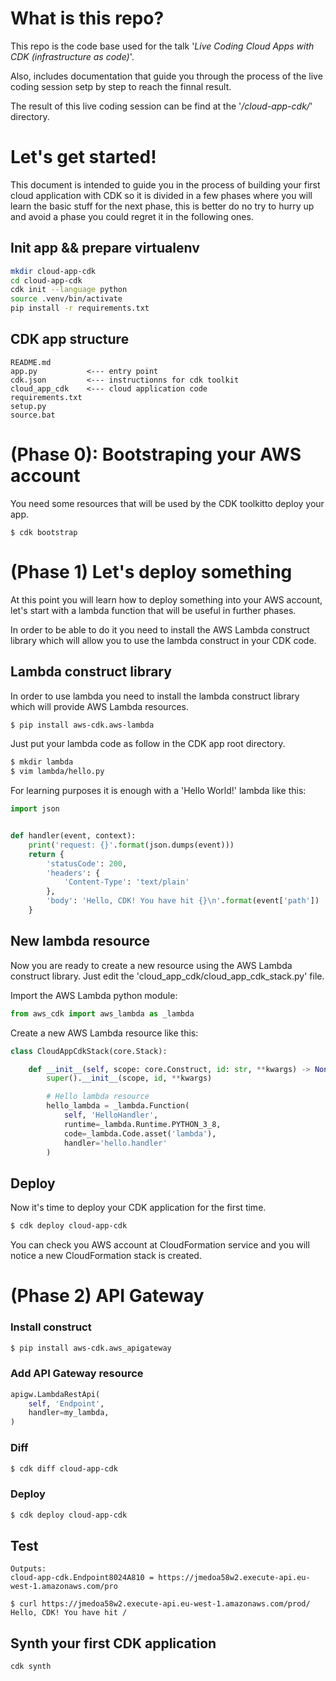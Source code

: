 # What is this repo?

This repo is the code base used for the talk '*Live Coding Cloud Apps with CDK (infrastructure as code)*'.

Also, includes documentation that guide you through the process of the live
coding session setp by step to reach the finnal result.

The result of this live coding session can be find at the '*/cloud-app-cdk/*'
directory.

# Let's get started!
This document is intended to guide you in the process of building your first
cloud application with CDK so it is divided in a few phases where you will learn
the basic stuff for the next phase, this is better do no try to hurry up and
avoid a phase you could regret it in the following ones.

## Init app && prepare virtualenv
```sh
mkdir cloud-app-cdk
cd cloud-app-cdk
cdk init --language python
source .venv/bin/activate
pip install -r requirements.txt
```
## CDK app structure
```
README.md
app.py           <--- entry point
cdk.json         <--- instructionns for cdk toolkit
cloud_app_cdk    <--- cloud application code
requirements.txt
setup.py
source.bat
```
# (Phase 0): Bootstraping your AWS account
You need some resources that will be used by the CDK toolkitto deploy your app.
```
$ cdk bootstrap
```

# (Phase 1) Let's deploy something
At this point you will learn how to deploy something into your AWS account,
let's start with a lambda function that will be useful in further phases.

In order to be able to do it you need to install the AWS Lambda construct
library which will allow you to use the lambda construct in your CDK code.
## Lambda construct library
In order to use lambda you need to install the lambda construct library which
will provide AWS Lambda resources.
```sh
$ pip install aws-cdk.aws-lambda
```

Just put your lambda code as follow in the CDK app root directory.
```sh
$ mkdir lambda
$ vim lambda/hello.py
```

For learning purposes it is enough with a 'Hello World!' lambda like this:
```python
import json


def handler(event, context):
    print('request: {}'.format(json.dumps(event)))
    return {
        'statusCode': 200,
        'headers': {
            'Content-Type': 'text/plain'
        },
        'body': 'Hello, CDK! You have hit {}\n'.format(event['path'])
    }
```

## New lambda resource
Now you are ready to create a new resource using the AWS Lambda construct
library. Just edit the 'cloud_app_cdk/cloud_app_cdk_stack.py' file.

Import the AWS Lambda python module:
```python
from aws_cdk import aws_lambda as _lambda
```
Create a new AWS Lambda resource like this:
```python
class CloudAppCdkStack(core.Stack):

    def __init__(self, scope: core.Construct, id: str, **kwargs) -> None:
        super().__init__(scope, id, **kwargs)

        # Hello lambda resource
        hello_lambda = _lambda.Function(
            self, 'HelloHandler',
            runtime=_lambda.Runtime.PYTHON_3_8,
            code=_lambda.Code.asset('lambda'),
            handler='hello.handler'
        )
```
## Deploy
Now it's time to deploy your CDK application for the first time.
```sh
$ cdk deploy cloud-app-cdk
```
You can check you AWS account at CloudFormation service and you will notice
a new CloudFormation stack is created.

# (Phase 2) API Gateway
### Install construct
```sh
$ pip install aws-cdk.aws_apigateway
```
### Add API Gateway resource
```python
apigw.LambdaRestApi(
    self, 'Endpoint',
    handler=my_lambda,
)
```
### Diff
```sh
$ cdk diff cloud-app-cdk
```
### Deploy
```sh
$ cdk deploy cloud-app-cdk
```

## Test
```
Outputs:
cloud-app-cdk.Endpoint8024A810 = https://jmedoa58w2.execute-api.eu-west-1.amazonaws.com/pro

$ curl https://jmedoa58w2.execute-api.eu-west-1.amazonaws.com/prod/
Hello, CDK! You have hit /
```

## Synth your first CDK application
```sh
cdk synth
```